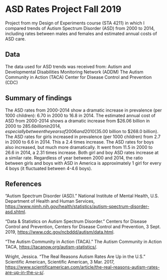 # ASD Rates Project Fall 2019
Project from my Design of Experiments course (STA 4211) in which I compared trends of Autism Spectrum Disorder (ASD) from 2000 to 2014, including rates between males and females and estimated annual costs of ASD care.

## Data
The data used for ASD trends was received from:
Autism and Developmental Disabilities Monitoring Network (ADDM)
The Autism Community in Action (TACA)
Center for Disease Control and Prevention (CDC)

## Summary of findings
The ASD rates from 2000-2014 show a dramatic increase in prevalence (per 1000 children): 6.70 in 2000 to 16.8 in 2014.
The estimated annual cost of ASD from 2000-2014 shows a dramatic increase from $26.06 billion in 2000 to $285.6 billion in 2014, especially between the years of 2006 and 2010 ($35.00 billion to $268.0 billion).
The ASD rates for girls increased in prevalence (per 1000 children) from 2.7 in 2000 to 6.6 in 2014. This a 2.4 times increase. The ASD rates for boys also increased, but much more dramatically. It went from 11.5 in 2000 to 26.6 in 2014, a 2.31 times increase. Both girl and boy ASD rates increase at a similar rate. Regardless of year between 2000 and 2014, the ratio between girls and boys with ASD in America is approximately 1 girl for every 4 boys (it fluctuated between 4-4.6 boys).

## References
“Autism Spectrum Disorder (ASD).” National Institute of Mental Health, U.S. Department of Health and Human Services, https://www.nimh.nih.gov/health/statistics/autism-spectrum-disorder-asd.shtml.

“Data & Statistics on Autism Spectrum Disorder.” Centers for Disease Control and Prevention, Centers for Disease Control and Prevention, 3 Sept. 2019, https://www.cdc.gov/ncbddd/autism/data.html.

“The Autism Community in Action (TACA).” The Autism Community in Action TACA, https://tacanow.org/autism-statistics/.

Wright, Jessica. “The Real Reasons Autism Rates Are Up in the U.S.” Scientific American, Scientific American, 3 Mar. 2017, https://www.scientificamerican.com/article/the-real-reasons-autism-rates-are-up-in-the-u-s/.


